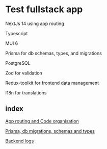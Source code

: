 # Test fullstack app

NextJs 14 using app routing

Typescript

MUI 6

Prisma for db schemas, types, and migrations

PostgreSQL

Zod for validation

Redux-toolkit for frontend data management

I18n for translations



## index

[App routing and Code organisation](pages/codeSplitting.md)

[Prisma, db migrations, schemas and types](pages/prisma.md)

[Backend logs](pages/backendLogs.md)